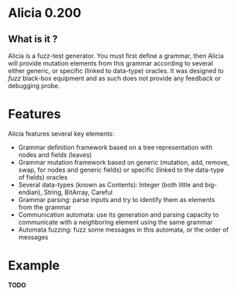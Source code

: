 # Alicia 0.200

## What is it ?

Alicia is a fuzz-test generator. You must first define a grammar, then Alicia will provide mutation elements from this grammar according to several either generic, or specific (linked to data-type) oracles.
It was designed to *fuzz* black-box equipment and as such does not provide any feedback or debugging probe.

# Features

Alicia features several key elements:
* Grammar definition framework based on a tree representation with nodes and fields (leaves)
* Grammar mutation framework based on generic (mutation, add, remove, swap, for nodes and generic fields) or specific (linked to the data-type of fields) oracles
* Several data-types (known as Contents): Integer (both little and big-endian), String, BitArray, Careful
* Grammar parsing: parse inputs and try to identify them as elements from the grammar
* Communication automata: use its generation and parsing capacity to communicate with a neighboring element using the same grammar
* Automata fuzzing: fuzz some messages in this automata, or the order of messages

# Example

**TODO**

